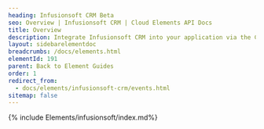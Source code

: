 ```yaml
---
heading: Infusionsoft CRM Beta
seo: Overview | Infusionsoft CRM | Cloud Elements API Docs
title: Overview
description: Integrate Infusionsoft CRM into your application via the Cloud Elements APIs.
layout: sidebarelementdoc
breadcrumbs: /docs/elements.html
elementId: 191
parent: Back to Element Guides
order: 1
redirect_from:
  - docs/elements/infusionsoft-crm/events.html
sitemap: false
---
```


{% include Elements/infusionsoft/index.md%}
